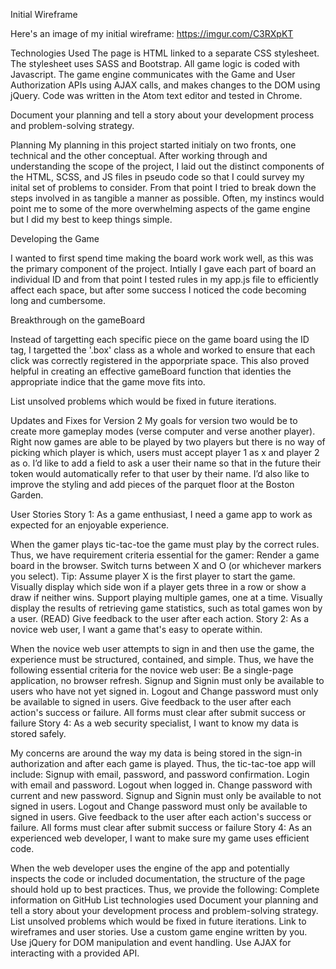 Initial Wireframe

Here's an image of my initial wireframe: https://imgur.com/C3RXpKT

Technologies Used
The page is HTML linked to a separate CSS stylesheet. The stylesheet uses SASS and Bootstrap. All game logic is coded with Javascript. The game engine communicates with the Game and User Authorization APIs using AJAX calls, and makes changes to the DOM using jQuery. Code was written in the Atom text editor and tested in Chrome.

Document your planning and tell a story about your development process and problem-solving strategy.

Planning
My planning in this project started initialy on two fronts, one technical and the other conceptual. After working through and understanding the scope of the project, I laid out the distinct components of the HTML, SCSS, and JS files in pseudo code so that I could survey my inital set of problems to consider. From that point I tried to break down the steps involved in as tangible a manner as possible. Often, my instincs would point me to some of the more overwhelming aspects of the game engine but I did my best to keep things simple.

Developing the Game

I wanted to first spend time making the board work work well, as this was the primary component of the project. Intially I gave each part of board an individual ID and from that point I tested rules in my app.js file to efficiently affect each space, but after some success I noticed the code becoming long and cumbersome.

Breakthrough on the gameBoard

Instead of targetting each specific piece on the game board using the ID tag, I targetted the '.box' class as a whole and worked to ensure that each click was correctly registered in the apporpriate space. This also proved helpful in creating an effective gameBoard function that identies the appropriate indice that the game move fits into.

List unsolved problems which would be fixed in future iterations.

Updates and Fixes for Version 2
My goals for version two would be to create more gameplay modes (verse computer and verse another player). Right now games are able to be played by two players but there is no way of picking which player is which, users must accept player 1 as x and player 2 as o. I’d like to add a field to ask a user their name so that in the future their token would automatically refer to that user by their name. I’d also like to improve the styling and add pieces of the parquet floor at the Boston Garden.

User Stories
Story 1: As a game enthusiast, I need a game app to work as expected for an enjoyable experience.

When the gamer plays tic-tac-toe the game must play by the correct rules. Thus, we have requirement criteria essential for the gamer:
Render a game board in the browser.
Switch turns between X and O (or whichever markers you select). Tip: Assume player X is the first player to start the game.
Visually display which side won if a player gets three in a row or show a draw if neither wins.
Support playing multiple games, one at a time.
Visually display the results of retrieving game statistics, such as total games won by a user. (READ)
 Give feedback to the user after each action.
Story 2: As a novice web user, I want a game that's easy to operate within.

When the novice web user attempts to sign in and then use the game, the experience must be structured, contained, and simple. Thus, we have the following essential criteria for the novice web user:
Be a single-page application, no browser refresh.
Signup and Signin must only be available to users who have not yet signed in.
Logout and Change password must only be available to signed in users.
Give feedback to the user after each action's success or failure.
All forms must clear after submit success or failure
Story 4: As a web security specialist, I want to know my data is stored safely.

My concerns are around the way my data is being stored in the sign-in authorization and after each game is played. Thus, the tic-tac-toe app will include:
Signup with email, password, and password confirmation.
 Login with email and password.
 Logout when logged in.
 Change password with current and new password.
 Signup and Signin must only be available to not signed in users.
 Logout and Change password must only be available to signed in users.
 Give feedback to the user after each action's success or failure.
 All forms must clear after submit success or failure
Story 4: As an experienced web developer, I want to make sure my game uses efficient code.

When the web developer uses the engine of the app and potentially inspects the code or included documentation, the structure of the page should hold up to best practices. Thus, we provide the following:
Complete information on GitHub
List technologies used
Document your planning and tell a story about your development process and problem-solving strategy.
List unsolved problems which would be fixed in future iterations.
Link to wireframes and user stories.
Use a custom game engine written by you.
Use jQuery for DOM manipulation and event handling.
Use AJAX for interacting with a provided API.
